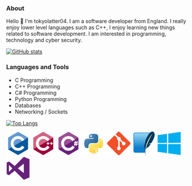 
<!-- Basic Introduction -->

### About

Hello 👋 I'm tokyolatter04. I am a software developer from England. I really enjoy lower level languages such as C++, I enjoy learning new things related to software development. I am interested in programming, technology and cyber security.

<!-- Profile Stats -->

[![GitHub stats](https://github-readme-stats.vercel.app/api?username=tokyolatter04)](https://github.com/anuraghazra/github-readme-stats)

<!-- Languages and Tools -->

### Languages and Tools

- C Programming
- C++ Programming
- C# Programming
- Python Programming
- Databases
- Networking / Sockets

[![Top Langs](https://github-readme-stats.vercel.app/api/top-langs/?username=tokyolatter04&layout=compact)](https://github.com/anuraghazra/github-readme-stats)

<link rel = "css/styles.css", type = "text/css", href = "styles.css">

<div class="image-row">
  <img src="icons/lang-c.svg" alt="Language C" width="64" height="64">
  <img src="icons/lang-cpp.svg" alt="Language C++" width="64" height="64">
  <img src="icons/lang-csharp.svg" alt="Language C#" width="64" height="64">
  <img src="icons/lang-python.svg" alt="Language Python" width="64" height="64">
  
  <img src="icons/tool-git.svg" alt="Language C++" width="64" height="64">
  <img src="icons/tool-sqlite.svg" alt="Language C#" width="64" height="64">
  <img src="icons/tools-windows.svg" alt="Language Python" width="64" height="64">
  <img src="icons/tools-visualstudio.svg" alt="Language Python" width="64" height="64">
</div>
